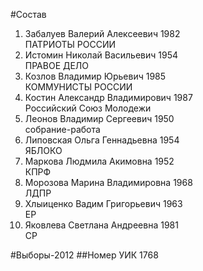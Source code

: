 #Состав
1. Забалуев Валерий Алексеевич 1982   
    ПАТРИОТЫ РОССИИ
2. Истомин Николай Васильевич 1954   
    ПРАВОЕ ДЕЛО
3. Козлов Владимир Юрьевич 1985   
    КОММУНИСТЫ РОССИИ
4. Костин Александр Владимирович 1987   
    Российский Союз Молодежи
5. Леонов Владимир Сергеевич 1950   
    собрание-работа
6. Липовская Ольга Геннадьевна 1954   
    ЯБЛОКО
7. Маркова Людмила Акимовна 1952   
    КПРФ
8. Морозова Марина Владимировна 1968   
    ЛДПР
9. Хлыиценко Вадим Григорьевич 1963   
    ЕР
10. Яковлева Светлана Андреевна 1981   
    СР

#Выборы-2012
##Номер УИК
1768
